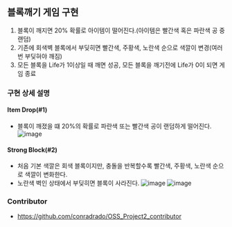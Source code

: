 ## 블록깨기 게임 구현
1. 블록이 깨지면 20% 확률로 아이템이 떨어진다.(아이템은 빨간색 혹은 파란색 공 중 랜덤)
2. 기존에 회색벽 블록에서 부딪히면 빨간색, 주황색, 노란색 순으로 색깔이 변경(여러번 부딪혀야 깨짐)
3. 모든 블록을 Life가 1이상일 때 깨면 성공, 모든 블록을 깨기전에 Life가 0이 되면 게임 종료

### 구현 상세 설명
#### Item Drop(#1)
- 블록이 깨졌을 떄 20%의 확률로 파란색 또는 빨간색 공이 랜덤하게 떨어진다.
![image](https://github.com/user-attachments/assets/5a1415d4-cc44-4505-bcf4-f7900baa9fa0)


#### Strong Block(#2)
- 처음 기본 색깔은 회색 블록이지만, 충돌을 반복할수록 빨간색, 주황색, 노란색 순으로 색깔이 변화한다.
- 노란색 벽인 상태에서 부딪히면 블록이 사라진다.
![image](https://github.com/user-attachments/assets/726f3645-959c-41a0-ad9c-1435467dd028)
![image](https://github.com/user-attachments/assets/64af4c4a-54ac-4804-9b48-a6dd7e72e6cb)

### Contributor
- https://github.com/conradrado/OSS_Project2_contributor
